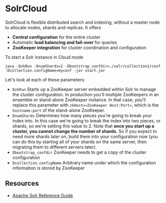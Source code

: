 # SolrCloud #

SolrCloud is flexible distributed search and indexing, without a master node to allocate nodes, shards and replicas. It offers

- **Central configuration** for the entire cluster
- Automatic **load balancing and fail-over** for queries
- **ZooKeeper integration** for cluster coordination and configuration

To start a Solr instance in Cloud mode

	java -DzkRun -DnumShards=2 -Dbootstrap_confdir=./solr/collection1/conf -Dcollection.configName=myconf -jar start.jar

Let's look at each of these parameters:

- `DzkRun` Starts up a ZooKeeper server embedded within Solr to manage the cluster configuration. In production you'll multiple ZooKeepers in an ensemble or stand-alone ZooKeeper instance. In that case, you'll replace this parameter with `zkHost=<ZooKeeper Host:Port>`, which is the `hostname:port` of the stand-alone ZooKeeper.
- `DnumShards` Determines how many pieces you're going to break your index into. In this case we're going to break the index into two pieces, or shards, so we're setting this value to 2. Note that **once you start up a cluster, you cannot change the number of shards**. So if you expect to need more shards later on, build them into your configuration now (you can do this by starting all of your shards on the same server, then migrating them to different servers later).
- `Dbootstrap_confdir` ZooKeeper needs to get a copy of the cluster configuration
- `Dcollection.configName` Arbitrary name under which the configuration information is stored by ZooKeeper




## Resources ##

- [Apache Solr Reference Guide](https://cwiki.apache.org/confluence/display/solr/SolrCloud)